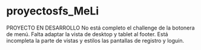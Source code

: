 # proyectosfs_MeLi
PROYECTO EN DESARROLLO
No está completo el challenge de la botonera de menú.
Falta adaptar la vista de desktop y tablet al footer.
Está incompleta la parte de vistas y estilos las pantallas de registro y loguin.
